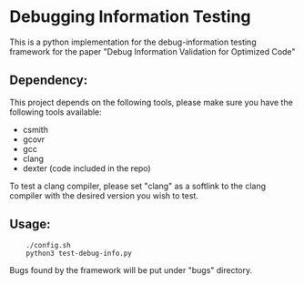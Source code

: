 # Debugging Information Testing

This is a python implementation for the debug-information testing framework for the paper "Debug Information Validation for Optimized Code"

## Dependency:
    
This project depends on the following tools, please make sure you have the following tools available:
        
- csmith 
- gcovr
- gcc
- clang
- dexter (code included in the repo)

To test a clang compiler, please set "clang" as a softlink to the clang compiler with the desired version you wish to test.

## Usage:
```
    ./config.sh
    python3 test-debug-info.py
```
Bugs found by the framework will be put under "bugs" directory.
